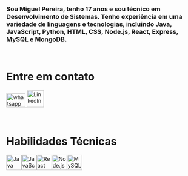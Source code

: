<h3>Sou Miguel Pereira, tenho 17 anos e sou técnico em Desenvolvimento de Sistemas. Tenho experiência em uma variedade de linguagens e tecnologias, incluindo Java, JavaScript, Python, HTML, CSS, Node.js, React, Express, MySQL e MongoDB.</h3> 
<br> 
<h1>Entre em contato</h1> 
<div> 
  <a href="https://api.whatsapp.com/send/?phone=%2B5511981295039&text&type=phone_number&app_absent=0" > 
    <img src="https://github.com/Miguel1DM/Folder/blob/main/img/Whatsapp.png" alt="whatsapp" width="50" height="37"> 
  </a> 
  <a href="https://www.linkedin.com/in/miguelpsneto"> 
    <img src="https://github.com/Miguel1DM/Folder/blob/main/img/Linkedin.png" alt="LinkedIn" width="45" height="45"> 
  </a> 
</div> 
<p></p> 
<br> 
<h1>Habilidades Técnicas</h1> 
<div style="display: flex;"> 
  <a href="https://github.com/Miguel1DM/Java" target="_blank"> 
    <img src="https://github.com/Miguel1DM/Folder/blob/main/img/java.png" alt="Java" width="40" height="40"> 
  </a> 
  <a href="https://github.com/Miguel1DM/Pokedex/tree/versao2" target="_blank"> 
    <img src="https://github.com/Miguel1DM/Folder/blob/main/img/javaScript.png" alt="JavaScript" width="40" height="40"> 
  </a> 
  <a href="https://github.com/Miguel1DM/listaContatos/tree/frontEnd/v1.1" target="_blank"> 
    <img src="https://github.com/Miguel1DM/Folder/blob/main/img/react.png" alt="React" width="40" height="40"> 
  </a>
  <a href="https://github.com/Miguel1DM/listaContatos/tree/Api" target="_blank"> 
    <img src="https://github.com/Miguel1DM/Folder/blob/main/img/node.png" alt="Node.js" width="40" height="40"> 
  </a> 
  <a href="https://github.com/Miguel1DM/listaContatos/tree/Banco-de-Dados" target="_blank"> 
    <img src="https://github.com/Miguel1DM/Folder/blob/main/img/mysql.png" alt="MySQL" width="40" height="40">
  </a> 
</div>

